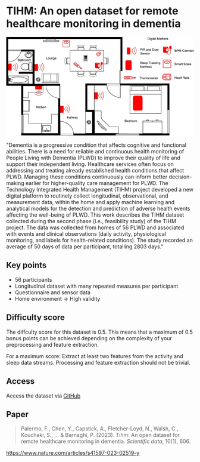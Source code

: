 # TIHM: An open dataset for remote healthcare monitoring in dementia

![header](header.webp)

"Dementia is a progressive condition that affects cognitive and functional abilities. There is a need for reliable and continuous health monitoring of People Living with Dementia (PLWD) to improve their quality of life and support their independent living. Healthcare services often focus on addressing and treating already established health conditions that affect PLWD. Managing these conditions continuously can inform better decision-making earlier for higher-quality care management for PLWD. The Technology Integrated Health Management (TIHM) project developed a new digital platform to routinely collect longitudinal, observational, and measurement data, within the home and apply machine learning and analytical models for the detection and prediction of adverse health events affecting the well-being of PLWD. This work describes the TIHM dataset collected during the second phase (i.e., feasibility study) of the TIHM project. The data was collected from homes of 56 PLWD and associated with events and clinical observations (daily activity, physiological monitoring, and labels for health-related conditions). The study recorded an average of 50 days of data per participant, totalling 2803 days."

## Key points
- 56 participants
- Longitudinal dataset with many repeated measures per participant
- Questionnaire and sensor data
- Home environment -> High validity

## Difficulty score
The diffculty score for this dataset is 0.5. This means that a maximum of 0.5 bonus points can be achieved depending on the complexity of your preprocessing and feature extraction.

For a maximum score: Extract at least two features from the activity and sleep data streams. Processing and feature extraction should not be trivial.

## Access

Access the dataset via [GitHub](https://github.com/PBarnaghi/TIHM-Dataset)

## Paper

>Palermo, F., Chen, Y., Capstick, A., Fletcher-Loyd, N., Walsh, C., Kouchaki, S., ... & Barnaghi, P. (2023). Tihm: An open dataset for remote healthcare monitoring in dementia. *Scientific data*, 10(1), 606.

https://www.nature.com/articles/s41597-023-02519-y
